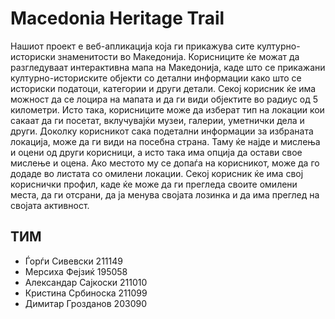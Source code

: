 # Macedonia Heritage Trail

   Нашиот проект е веб-апликација која ги прикажува сите културно-историски знаменитости во Македонија. Корисниците ќе можат да разгледуваат интерактивна мапа на Македонија, каде што се прикажани културно-историските објекти со детални информации како што се историски податоци, категории и други детали. Секој корисник ќе има можност да се лоцира на мапата и да ги види објектите во радиус од 5 километри. Исто така, корисниците може да изберат тип на локации кои сакаат да ги посетат, вклучувајќи музеи, галерии, уметнички дела и други. Доколку корисникот сака подетални информации за избраната локација, може да ги види на посебна страна. Таму ќе најде и мислења и оцени од други корисници, а исто така има опција да остави свое мислење и оцена. Ако местото му се допаѓа на корисникот, може да го додаде во листата со омилени локации. Секој корисник ќе има свој кориснички профил, каде ќе може да ги прегледа своите омилени места, да ги отсрани, да ја менува својата лозинка и да има преглед на својата активност.

## ТИМ
 - Ѓорѓи Сивевски 211149
 - Мерсиха Фејзиќ 195058
 - Александар Сајкоски 211010
 - Кристина Србиноска 211099
 - Димитар Грозданов 203090
